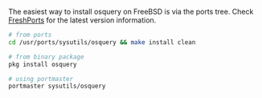 The easiest way to install osquery on FreeBSD is via the ports tree.  Check [FreshPorts](https://www.freshports.org/sysutils/osquery) for the latest version information.

```bash
# from ports
cd /usr/ports/sysutils/osquery && make install clean

# from binary package
pkg install osquery

# using portmaster
portmaster sysutils/osquery
```
